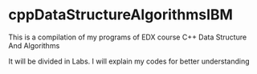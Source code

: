 # cppDataStructureAlgorithmsIBM
This is a compilation of my programs of EDX course C++ Data Structure And Algorithms

It will be divided in Labs. 
I will explain my codes for better understanding

